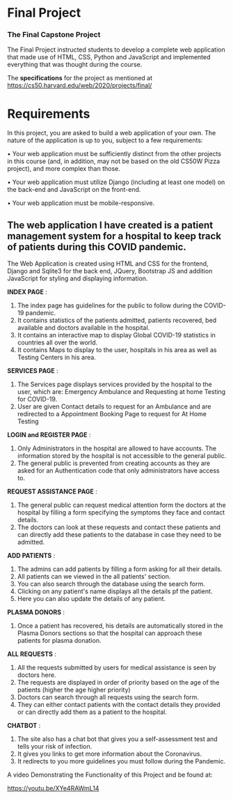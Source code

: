 # Final Project
### The Final Capstone Project

The Final Project instructed students to develop a complete web application that made use of HTML, CSS, Python and JavaScript and implemented everything that was thought during the course.

The **specifications** for the project as mentioned at https://cs50.harvard.edu/web/2020/projects/final/
# Requirements
In this project, you are asked to build a web application of your own. The nature of the application is up to you, subject to a few requirements:

• Your web application must be sufficiently distinct from the other projects in this course (and, in addition, may not be based on the old CS50W Pizza project), and more complex than those.

• Your web application must utilize Django (including at least one model) on the back-end and JavaScript on the front-end.

• Your web application must be mobile-responsive.

## The web application I have created is a patient management system for a hospital to keep track of patients during this COVID pandemic.

The Web Application is created using HTML and CSS for the frontend, Django and Sqlite3 for the back end, JQuery, Bootstrap JS and addition JavaScript for styling and displaying information.

**INDEX PAGE** :

1. The index page has guidelines for the public to follow during the COVID-19 pandemic.
2. It contains statistics of the patients admitted, patients recovered, bed available and doctors available in the hospital.
3. It contains an interactive map to display Global COVID-19 statistics in countries all over the world.
4. It contains Maps to display to the user, hospitals in his area as well as Testing Centers in his area.

**SERVICES PAGE** :

1. The Services page displays services provided by the hospital to the user, which are: Emergency Ambulance and Requesting at home Testing for COVID-19.
2. User are given Contact details to request for an Ambulance and are redirected to a Appointment Booking Page to request for At Home Testing

**LOGIN and REGISTER PAGE** :

1. Only Administrators in the hospital are allowed to have accounts. The information stored by the hospital is not accessible to the general public.
2. The general public is prevented from creating accounts as they are asked for an Authentication code that only administrators have access to.

**REQUEST ASSISTANCE PAGE** :

1. The general public can request medical attention form the doctors at the hospital by filling a form specifying the symptoms they face and contact details.
2. The doctors can look at these requests and contact these patients and can directly add these patients to the database in case they need to be admitted.

**ADD PATIENTS** :

1. The admins can add patients by filling a form asking for all their details.
2. All patients can we viewed in the all patients&#39; section.
3. You can also search through the database using the search form.
4. Clicking on any patient&#39;s name displays all the details pf the patient.
5. Here you can also update the details of any patient.

**PLASMA DONORS** :

1. Once a patient has recovered, his details are automatically stored in the Plasma Donors sections so that the hospital can approach these patients for plasma donation.

**ALL REQUESTS** :

1. All the requests submitted by users for medical assistance is seen by doctors here.
2. The requests are displayed in order of priority based on the age of the patients (higher the age higher priority)
3. Doctors can search through all requests using the search form.
4. They can either contact patients with the contact details they provided or can directly add them as a patient to the hospital.

**CHATBOT** :

1. The site also has a chat bot that gives you a self-assessment test and tells your risk of infection.
2. It gives you links to get more information about the Coronavirus.
3. It redirects to you more guidelines you must follow during the Pandemic.

A video Demonstrating the Functionality of this Project and be found at: 

https://youtu.be/XYe4RAWmL14

